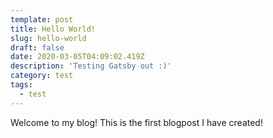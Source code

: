 ```yaml
---
template: post
title: Hello World!
slug: hello-world
draft: false
date: 2020-03-05T04:09:02.419Z
description: 'Testing Gatsby out :)'
category: test
tags:
  - test
---
```

Welcome to my blog! This is the first blogpost I have created!